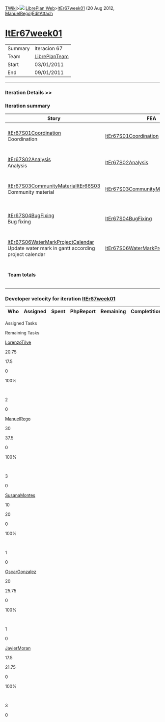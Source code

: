 [TWiki](/twiki/Main/WebHome)&gt;![](/twiki/TWiki/TWikiDocGraphics/web-bg-small.gif) [LibrePlan Web](/twiki/LibrePlan/WebHome)&gt;[ItEr67week01](http://wiki.libreplan-enterprise.com/twiki/LibrePlan/ItEr67week01 "Topic revision: 3 (20 Aug 2012 - 09:52:25)") (20 Aug 2012, [ManuelRego](/twiki/Main/ManuelRego))[Edit](http://wiki.libreplan-enterprise.com/twiki/bin/edit/LibrePlan/ItEr67week01?t=1520337895 "Edit this topic text")[Attach](/twiki/bin/attach/LibrePlan/ItEr67week01 "Attach an image or document to this topic")

 [ItEr67week01](/twiki/LibrePlan/ItEr67week01)
======================================================================================



|         |                                                          |
|---------|----------------------------------------------------------|
| Summary | Iteracion 67                                             |
| Team    | [LibrePlanTeam](/twiki/LibrePlan/LibrePlanTeam) |
| Start   | 03/01/2011                                               |
| End     | 09/01/2011                                               |

------------------------------------------------------------------------

[](/twiki/LibrePlan)

### Iteration Details &gt;&gt;

###  Iteration summary

<table>
<colgroup>
<col width="8%" />
<col width="8%" />
<col width="8%" />
<col width="8%" />
<col width="8%" />
<col width="8%" />
<col width="8%" />
<col width="8%" />
<col width="8%" />
<col width="8%" />
<col width="8%" />
<col width="8%" />
</colgroup>
<thead>
<tr class="header">
<th>Story</th>
<th>FEA</th>
<th>Estimate</th>
<th>Spent</th>
<th>PhpReport</th>
<th>ToDo</th>
<th>Progress</th>
<th>Done</th>
<th>Overrun</th>
<th>Completion</th>
<th>Developer</th>
<th>Reviewer</th>
</tr>
</thead>
<tbody>
<tr class="odd">
<td><a href="/twiki/LibrePlan/ItEr67S01Coordination">ItEr67S01Coordination</a><br />
Coordination</td>
<td><a href="/twiki/LibrePlan/ItEr67S01Coordination">ItEr67S01Coordination</a></td>
<td><strong>2.5</strong></td>
<td><strong>1.5</strong></td>
<td><strong>0</strong></td>
<td><strong>0</strong></td>
<td><table>
<tbody>
<tr class="odd">
<td><img src="/twiki/TWiki/SmiliesPlugin/smile.gif" title="smile" alt="smile" /></td>
</tr>
</tbody>
</table></td>
<td>100%</td>
<td>-40%</td>
<td>Acceptance</td>
<td><a href="/twiki/Main/JavierMoran">JavierMoran</a></td>
<td><a href="/twiki/Main/JavierMoran">JavierMoran</a></td>
</tr>
<tr class="even">
<td><a href="/twiki/LibrePlan/ItEr67S02Analysis">ItEr67S02Analysis</a><br />
Analysis</td>
<td><a href="/twiki/LibrePlan/ItEr67S02Analysis">ItEr67S02Analysis</a></td>
<td><strong>0</strong></td>
<td><strong>0</strong></td>
<td><strong>0</strong></td>
<td><strong>0</strong></td>
<td><table>
<tbody>
<tr class="odd">
<td><img src="/twiki/TWiki/SmiliesPlugin/smile.gif" title="smile" alt="smile" /></td>
</tr>
</tbody>
</table></td>
<td>100%</td>
<td>0%</td>
<td>Acceptance</td>
<td><a href="/twiki/Main/JavierMoran">JavierMoran</a></td>
<td><a href="/twiki/Main/JavierMoran">JavierMoran</a></td>
</tr>
<tr class="odd">
<td><a href="/twiki/LibrePlan/ItEr67S03CommunityMaterialItEr66S03">ItEr67S03CommunityMaterialItEr66S03</a><br />
Community material</td>
<td><a href="/twiki/LibrePlan/ItEr67S03CommunityMaterialItEr66S03">ItEr67S03CommunityMaterialItEr66S03</a></td>
<td><strong>20</strong></td>
<td><strong>33</strong></td>
<td><strong>0</strong></td>
<td><strong>0</strong></td>
<td><table>
<tbody>
<tr class="odd">
<td><img src="/twiki/TWiki/SmiliesPlugin/smile.gif" title="smile" alt="smile" /></td>
</tr>
</tbody>
</table></td>
<td>100%</td>
<td>+65%</td>
<td>Acceptance</td>
<td><a href="/twiki/Main/ManuelRego">ManuelRego</a></td>
<td><a href="/twiki/Main/JavierMoran">JavierMoran</a></td>
</tr>
<tr class="even">
<td><a href="/twiki/LibrePlan/ItEr67S04BugFixing">ItEr67S04BugFixing</a><br />
Bug fixing</td>
<td><a href="/twiki/LibrePlan/ItEr67S04BugFixing">ItEr67S04BugFixing</a></td>
<td><strong>70</strong></td>
<td><strong>82.25</strong></td>
<td><strong>0</strong></td>
<td><strong>0</strong></td>
<td><table>
<tbody>
<tr class="odd">
<td><img src="/twiki/TWiki/SmiliesPlugin/smile.gif" title="smile" alt="smile" /></td>
</tr>
</tbody>
</table></td>
<td>100%</td>
<td>+17%</td>
<td>Acceptance</td>
<td><a href="/twiki/Main/ManuelRego">ManuelRego</a> <a href="/twiki/Main/OscarGonzalez">OscarGonzalez</a> <a href="/twiki/Main/SusanaMontes">SusanaMontes</a> <a href="/twiki/Main/JavierMoran">JavierMoran</a> <a href="/twiki/Main/LorenzoTilve">LorenzoTilve</a></td>
<td><a href="/twiki/Main/JavierMoran">JavierMoran</a></td>
</tr>
<tr class="odd">
<td><a href="/twiki/LibrePlan/ItEr67S06WaterMarkProjectCalendar">ItEr67S06WaterMarkProjectCalendar</a><br />
Update water mark in gantt according project calendar</td>
<td><a href="/twiki/LibrePlan/ItEr67S06WaterMarkProjectCalendar">ItEr67S06WaterMarkProjectCalendar</a></td>
<td><strong>5.75</strong></td>
<td><strong>5.75</strong></td>
<td><strong>0</strong></td>
<td><strong>0</strong></td>
<td><table>
<tbody>
<tr class="odd">
<td><img src="/twiki/TWiki/SmiliesPlugin/smile.gif" title="smile" alt="smile" /></td>
</tr>
</tbody>
</table></td>
<td>100%</td>
<td>0%</td>
<td>Acceptance</td>
<td><a href="/twiki/Main/LorenzoTilve">LorenzoTilve</a></td>
<td><a href="/twiki/Main/JavierMoran">JavierMoran</a></td>
</tr>
<tr class="even">
<td><strong>Team totals</strong></td>
<td> </td>
<td><strong>98.25</strong></td>
<td><strong>122.5</strong></td>
<td><strong>0</strong></td>
<td><strong>0</strong></td>
<td><table>
<tbody>
<tr class="odd">
<td><img src="/twiki/TWiki/SmiliesPlugin/smile.gif" title="smile" alt="smile" /></td>
</tr>
</tbody>
</table></td>
<td>100%</td>
<td>+24%</td>
<td> </td>
<td> </td>
<td> </td>
</tr>
</tbody>
</table>

###  Developer velocity for iteration [ItEr67week01](/twiki/LibrePlan/ItEr67week01)

| Who | Assigned | Spent | PhpReport | Remaining | Completition |     |
|-----|----------|-------|-----------|-----------|--------------|-----|

Assigned Tasks

Remaining Tasks

[LorenzoTilve](/twiki/Main/LorenzoTilve)

20.75

17.5

0

100%

 

2

0

[ManuelRego](/twiki/Main/ManuelRego)

30

37.5

0

100%

 

3

0

[SusanaMontes](/twiki/Main/SusanaMontes)

10

20

0

100%

 

1

0

[OscarGonzalez](/twiki/Main/OscarGonzalez)

20

25.75

0

100%

 

1

0

[JavierMoran](/twiki/Main/JavierMoran)

17.5

21.75

0

100%

 

3

0
